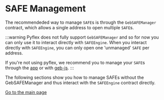 # SAFE Management

The recommendeded way to manage `SAFE`s is through the `GebSAFEManager` contract, which allows a single address to open multiple `SAFE`s. 


:::warning
Pyflex does not fully support `GebSAFEManager` and so for now you can only use it to interact directly with `SAFEEngine`. When you interact directly with `SAFEEngine`, you can only open one 'unmanaged' `SAFE` per address.

If you're not using pyflex, we recommend you to manage your `SAFE`s through the [app](https://app.reflexer.finance) or with [geb-js](/geb-js/getting-started).
:::

The following sections show you how to manage SAFEs without the GebSAFEManager and thus interact with the `SAFEEngine` contract directly.

[Go to the main page](./)



